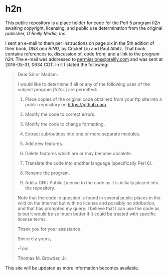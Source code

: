 # h2n 

This public repository is a place holder for code for the Perl 5 program *h2n* awaiting copyright, licensing, and public use determination from the original publisher, *O'Reilly Media, Inc*.

I sent an e-mail to them per instructions on page xix in the 5th edition of their book, *DNS and BIND*, by Cricket Liu and Paul Albitz.  That book contains references to, discussion of, code from, and a link to the program *h2n*.  The e-mail was addressed to <permissions@oreilly.com> and was sent at 2016-05-31, 0634 CDT.  In it I stated the following:

> Dear Sir or Madam:
>
> I would like to determine if all or any of the following uses of the subject program [*h2n*+] are permitted:
>
> 1.  Place copies of the original code obtained from your ftp site into a public repository on <https://github.com>.
>
> 2.  Modify the code to correct errors.
>
> 3.  Modify the code to change formatting.
>
> 4.  Extract subroutines into one or more separate modules.
>
> 5.  Add new features.
>
> 6.  Delete features which are or may become obsolete.
>
> 7.  Translate the code into another language (specifically Perl 6).
>
> 8.  Rename the program.
>
> 9.  Add a GNU Public License to the code as it is initially placed into the repository.
> 
> Note that the code in question is found in several public places in the wild on the Internet but with no license and possibly no attribution, and that has prompted my query.  I believe that I can use the code as is but it would be so much better if it could be treated with specific license terms.
>
> Thank you for your assistance.
>
> Sincerely yours,
>
> -Tom
>
> Thomas M. Browder, Jr.

This site will be updated as more information becomes available.
